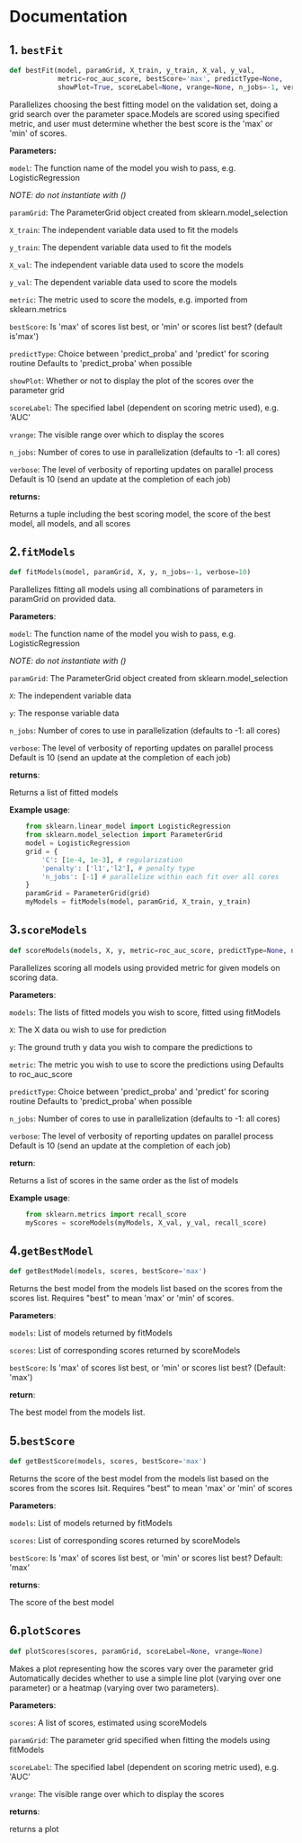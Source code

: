 # Documentation

## 1. `bestFit`

```python
def bestFit(model, paramGrid, X_train, y_train, X_val, y_val,
	        metric=roc_auc_score, bestScore='max', predictType=None, 
	        showPlot=True, scoreLabel=None, vrange=None, n_jobs=-1, verbose=10)
```

Parallelizes choosing the best fitting model on the validation set, doing a grid search over the parameter space.Models are scored using specified metric, and user must determine whether the best score is the 'max' or 'min' of scores.

**Parameters:**

`model`: The function name of the model you wish to pass, e.g. LogisticRegression  

*NOTE: do not instantiate with ()*


`paramGrid`: The ParameterGrid object created from sklearn.model_selection

`X_train`: The independent variable data used to fit the models

`y_train`: The dependent variable data used to fit the models

`X_val`: The independent variable data used to score the models

`y_val`: The dependent variable data used to score the models

`metric`: The metric used to score the models, e.g. imported from sklearn.metrics

`bestScore`: Is 'max' of scores list best, or 'min' or scores list best? (default is'max') 

`predictType`: Choice between 'predict_proba' and 'predict' for scoring routine Defaults to 'predict_proba' when possible

`showPlot`: Whether or not to display the plot of the scores over the parameter grid

`scoreLabel`: The specified label (dependent on scoring metric used), e.g. 'AUC'

`vrange`: The visible range over which to display the scores

`n_jobs`: Number of cores to use in parallelization (defaults to -1: all cores)

`verbose`: The level of verbosity of reporting updates on parallel process Default is 10 (send an update at the completion of each job)

**returns:**

Returns a tuple including the best scoring model, the score of the best model, all models, and all scores

## 2.`fitModels`



```python
def fitModels(model, paramGrid, X, y, n_jobs=-1, verbose=10)
```

Parallelizes fitting all models using all combinations of parameters in paramGrid on provided data.

**Parameters**:

`model`: The function name of the model you wish to pass, 
e.g. LogisticRegression 

*NOTE: do not instantiate with ()*

`paramGrid`: The ParameterGrid object created from sklearn.model_selection

`X`: The independent variable data

`y`: The response variable data

`n_jobs`: Number of cores to use in parallelization (defaults to -1: all cores)

`verbose`: The level of verbosity of reporting updates on parallel process Default is 10 (send an update at the completion of each job)

**returns**: 

Returns a list of fitted models

**Example usage**:

```python
    from sklearn.linear_model import LogisticRegression
    from sklearn.model_selection import ParameterGrid
    model = LogisticRegression
    grid = {
        'C': [1e-4, 1e-3], # regularization
        'penalty': ['l1','l2'], # penalty type
        'n_jobs': [-1] # parallelize within each fit over all cores
    }
    paramGrid = ParameterGrid(grid)
    myModels = fitModels(model, paramGrid, X_train, y_train)
```



## 3.`scoreModels`



```python
def scoreModels(models, X, y, metric=roc_auc_score, predictType=None, n_jobs=-1, verbose=10)
```

Parallelizes scoring all models using provided metric for given models on scoring data.

**Parameters**:

`models`: The lists of fitted models you wish to score, fitted using fitModels

`X`: The X data ou wish to use for prediction

`y`: The ground truth y data you wish to compare the predictions to

`metric`: The metric you wish to use to score the predictions using Defaults to roc_auc_score

`predictType`: Choice between 'predict_proba' and 'predict' for scoring routine Defaults to 'predict_proba' when possible

`n_jobs`: Number of cores to use in parallelization (defaults to -1: all cores)

`verbose`: The level of verbosity of reporting updates on parallel process Default is 10 (send an update at the completion of each job)

**return**: 

Returns a list of scores in the same order as the list of models

**Example usage**:
```python
    from sklearn.metrics import recall_score
    myScores = scoreModels(myModels, X_val, y_val, recall_score)
```



## 4.`getBestModel`

```python
def getBestModel(models, scores, bestScore='max')
```
Returns the best model from the models list based on the scores from
the scores list. Requires "best" to mean 'max' or 'min' of scores.

**Parameters**:

`models`: List of models returned by fitModels

`scores`: List of corresponding scores returned by scoreModels

`bestScore`: Is 'max' of scores list best, or 'min' or scores list best? (Default: 'max')

**return**: 

The best model from the models list.

## 5.`bestScore`

```python
def getBestScore(models, scores, bestScore='max')
```

Returns the score of the best model from the models list based on the scores from
the scores lsit. Requires "best" to mean 'max' or 'min' of scores

**Parameters**:

`models`: List of models returned by fitModels

`scores`: List of corresponding scores returned by scoreModels

`bestScore`: Is 'max' of scores list best, or 'min' or scores list best? Default: 'max'

**returns**:

The score of the best model




## 6.`plotScores`



```python
def plotScores(scores, paramGrid, scoreLabel=None, vrange=None)
```
Makes a plot representing how the scores vary over the parameter grid Automatically decides whether to use a simple line plot (varying over one parameter) or a heatmap (varying over two parameters).

**Parameters**:

`scores`: A list of scores, estimated using scoreModels

`paramGrid`: The parameter grid specified when fitting the models using fitModels

`scoreLabel`: The specified label (dependent on scoring metric used), e.g. 'AUC'

`vrange`: The visible range over which to display the scores

**returns**:

returns a plot


